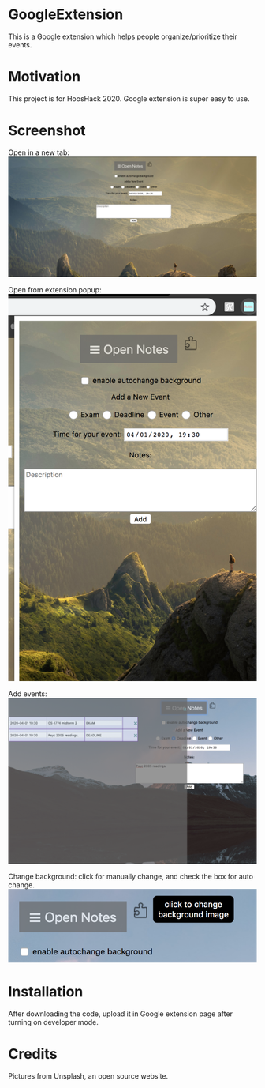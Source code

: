# GoogleExtension
This is a Google extension which helps people organize/prioritize their events. 

# Motivation
This project is for HoosHack 2020. Google extension is super easy to use.

# Screenshot
Open in a new tab:
![open in a web page](demo1.png)

Open from extension popup:
![open in popup](demo2.png)

Add events:
![open in popup](demo3.png)

Change background:
click for manually change, and check the box for auto change.
![open in popup](demo4.png)

# Installation
After downloading the code, upload it in Google extension page after turning on developer mode. 

# Credits
Pictures from Unsplash, an open source website.


